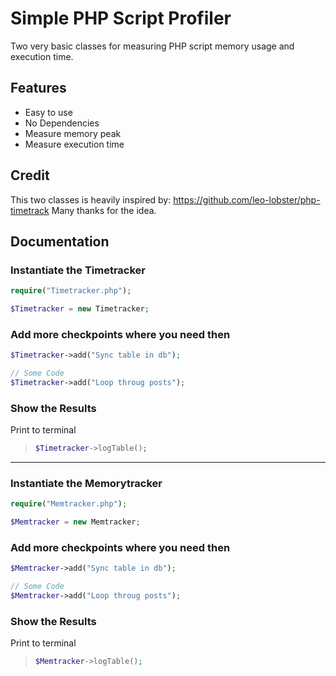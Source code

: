 # Simple PHP Script Profiler
Two very basic classes for measuring PHP script memory usage and execution time.

## Features
- Easy to use
- No Dependencies
- Measure memory peak
- Measure execution time

## Credit
This two classes is heavily inspired by: https://github.com/leo-lobster/php-timetrack
Many thanks for the idea.

## Documentation
### Instantiate the Timetracker

```php
require("Timetracker.php");

$Timetracker = new Timetracker;
```

### Add more checkpoints where you need then

```php
$Timetracker->add("Sync table in db");

// Some Code
$Timetracker->add("Loop throug posts");
```

### Show the Results
Print to terminal

> ```php
> $Timetracker->logTable();
> ```

---

### Instantiate the Memorytracker

```php
require("Memtracker.php");

$Memtracker = new Memtracker;
```

### Add more checkpoints where you need then

```php
$Memtracker->add("Sync table in db");

// Some Code
$Memtracker->add("Loop throug posts");
```

### Show the Results
Print to terminal

> ```php
> $Memtracker->logTable();
> ```
